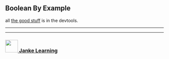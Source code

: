 ## Boolean By Example

all [the good stuff](https://github.com/colevanderswands/boolean-by-example) is in the devtools.  

___
___
### <a href="http://janke-learning.org" target="_blank"><img src="https://user-images.githubusercontent.com/18554853/50098409-22575780-021c-11e9-99e1-962787adaded.png" width="40" height="40"></img> Janke Learning</a>
